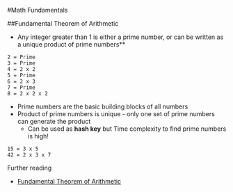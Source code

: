 #Math Fundamentals

##Fundamental Theorem of Arithmetic
* Any integer greater than 1 is either a prime number, or can be written as a unique product of prime numbers**
````
2 = Prime
3 = Prime
4 = 2 x 2
5 = Prime
6 = 2 x 3
7 = Prime
8 = 2 x 2 x 2
````
* Prime numbers are the basic building blocks of all numbers
* Product of prime numbers is unique - only one set of prime numbers can generate the product
  * Can be used as **hash key** but Time complexity to find prime numbers is high!
````
15 = 3 x 5 
42 = 2 x 3 x 7
````


Further reading
* [Fundamental Theorem of Arithmetic](https://www.mathsisfun.com/numbers/fundamental-theorem-arithmetic.html)
